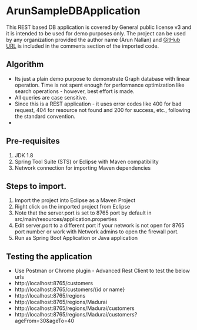 # ArunSampleDBApplication

This REST based DB application is covered by General public license v3 and it is intended to be used for demo purposes only.
The project can be used by any organization provided the author name (Arun Nallan) and [GitHub URL](https://github.com/arunnc) is included in the comments section of the imported code.

## Algorithm

- Its just a plain demo purpose to demonstrate Graph database with linear operation. Time is not spent enough for performance optimization like search operations - however, best effort is made.
- All queries are case sensitive.
- Since this is a REST application - it uses error codes like 400 for bad request, 404 for resource not found and 200 for success, etc., following the standard convention.
- 

## Pre-requisites

1. JDK 1.8
2. Spring Tool Suite (STS) or Eclipse with Maven compatibility
3. Network connection for importing Maven dependencies

## Steps to import.

1. Import the project into Eclipse as a Maven Project
2. Right click on the imported project from Eclipse
3. Note that the server.port is set to 8765 port by default in src/main/resources/application.properties
4. Edit server.port to a different port if your network is not open for 8765 port number or work with Network admins to open the  firewall port.
5. Run as Spring Boot Application or Java application


## Testing the application

- Use Postman or Chrome plugin - Advanced Rest Client to test the below urls
 - http://localhost:8765/customers
 - http://localhost:8765/customers/{id or name}
 - http://localhost:8765/regions
 - http://localhost:8765/regions/Madurai
 - http://localhost:8765/regions/Madurai/customers
 - http://localhost:8765/regions/Madurai/customers?ageFrom=30&ageTo=40
 
 